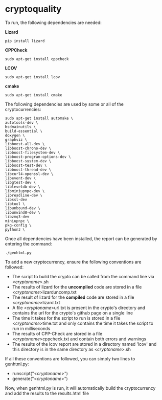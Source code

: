 # cryptoquality

To run, the following dependencies are needed:  

__Lizard__  
```shell
pip install lizard
```  

__CPPCheck__  
```shell
sudo apt-get install cppcheck
```  

__LCOV__  
```shell
sudo apt-get install lcov
```  

__cmake__  
```shell
sudo apt-get install cmake
```  


The following dependencies are used by some or all of the cryptocurrencies:  

```shell
sudo apt-get install automake \
autotools-dev \
bsdmainutils \
build-essential \
doxygen \
graphviz \
libboost-all-dev \
libboost-chrono-dev \
libboost-filesystem-dev \
libboost-program-options-dev \
libboost-system-dev \
libboost-test-dev \
libboost-thread-dev \
libcurl4-openssl-dev \
libevent-dev \
libgtest-dev \
libleveldb-dev \
libminiupnpc-dev \
libreadline-dev \
libssl-dev
libtool \
libunbound-dev \
libunwind8-dev \
libzmq3-dev
miniupnpc \
pkg-config \
python3 \
```  

Once all dependencies have been installed, the report can be generated by entering the command:  
```shell
./genhtml.py
```

To add a new cryptocurrency, ensure the following conventions are followed:  
- The script to build the crypto can be called from the command line via <_cryptoname_\>.sh  
- The results of lizard for the **uncompiled** code are stored in a file <_cryptoname_\>lizarduncomp.txt  
- The result of lizard for the **compiled** code are stored in a file <_cryptoname_\>lizard.txt  
- A file <_cryptoname_\>url.txt is present in the crypto's directory and contains the url for the crypto's github page on a single line
- The time it takes for the script to run is stored in a file <_cryptoname_\>time.txt and only contains the time it takes the script to run in milliseconds  
- The results of CPP-Check are stored in a file <_cryptoname_\>cppcheck.txt and contain both errors and warnings  
- The results of the lcov report are stored in a directory named 'lcov' and this directory is in the same directory as <_cryptoname_\>.sh  

If all these conventions are followed, you can simply two lines to genhtml.py:  
- runscript("<_cryptoname_\>")
- generate("<_cryptoname_\>")  

Now, when genhtml.py is run, it will automatically build the cryptocurrency and add the results to the results.html file
